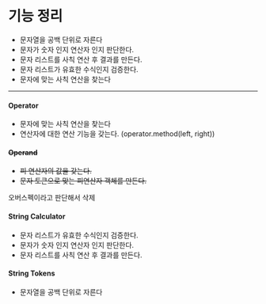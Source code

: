 # 기능 정리

* 문자열을 공백 단위로 자른다
* 문자가 숫자 인지 연산자 인지 판단한다.
* 문자 리스트를 사칙 연산 후 결과를 만든다.
* 문자 리스트가 유효한 수식인지 검증한다.
* 문자에 맞는 사칙 연산을 찾는다



---



#### Operator

* 문자에 맞는 사칙 연산을 찾는다
* 연산자에 대한 연산 기능을 갖는다. (operator.method(left, right))



#### ~~Operand~~

* ~~피 연산자의 값을 갖는다.~~
* ~~문자 토큰으로 맞는 피연산자 객체를 만든다.~~

오버스펙이라고 판단해서 삭제



#### String Calculator

* 문자 리스트가 유효한 수식인지 검증한다.
* 문자가 숫자 인지 연산자 인지 판단한다.
* 문자 리스트를 사칙 연산 후 결과를 만든다.




#### String Tokens

* 문자열을 공백 단위로 자른다